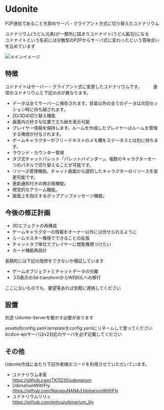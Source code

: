 

# Udonite
  
P2P通信であることを辞めサーバ・クライアント方式に切り替えたユドナリウム  
  
ユドナリウム(うどん元素)が一箇所に固まりユドナイト(うどん鉱石)になる  
ユドナイトという名前には分散型のP2Pからサーバ式に変わったという意味合いを込めています  

![メインイメージ](tree/main/docs/images/main.png "main")
  
  
## 特徴
  
  ユドナイトはサーバー・クライアント式に変更したユドナリウムです。  　　
  通常のユドナリウムと下記の点が異なります。　　
  　　
  * データは全てサーバーに保存されます。音楽以外の全てのデータは次回セッション時に持ち越されます。  
  * 2D/3Dの切り替え機能  
  * 画面内の好きな位置で立ち絵を表示可能  
  * プレイヤー情報を保持します。ルームを作成したプレイヤーはルームを管理する権限が付与されます。  
  * ゲームキャラクターがフリーテキストのメモ欄をステータスとは別に持ちます。  
  * ラウンド・カウンター管理  
  * タブ式チャットパレット「パレットバインダー」。複数のキャラクターを一つのパネルで切り替えることが可能です。
  * リソース管理機能。チャット画面から選択したキャラクターのリソースを変更可能です。  
  * 更新通知付きの掲示板機能。  
  * 視覚的なアラーム機能。  
  * 画面上を指示するポップアップメッセージ機能。  
  
## 今後の修正計画

  * 3Dエフェクトの再構成  
  * ゲームキャラクターの情報をオーナー以外には伏せられるように  
  * ルームマスター権限でできることの拡張  
  * チャットタブ単位でプレイヤーに閲覧権限つけたい    
  * カード機能再設計      
  
  長期的には下記の改修をできないか検証しています  

  * ゲームオブジェクトとチャットデータの分離  
  * ３D表示の3d-transformからWEBGLへの移行  
  
  ここにないものでも、要望等あれば気軽に連絡してください  
  
## 設置

別途 Udonite-Serverを動かす必要があります

assets内config.yaml.templateをconfig.yamlにリネームして使ってください  
bcdice-apiサーバはv2対応のサーバを必ず記載してください  
  
## その他
Udonite作成にあたり下記作者様のコードを利用させていただいています。  
* ユドナリウム本家  
<https://github.com/TK11235/udonarium>  
* UdonariumWithFly  
<https://github.com/NanasuNANA/UdonariumWithFly>  
* ユドナリウムリリィ  
<https://github.com/entyu/udonarium_lily>  
  
  
